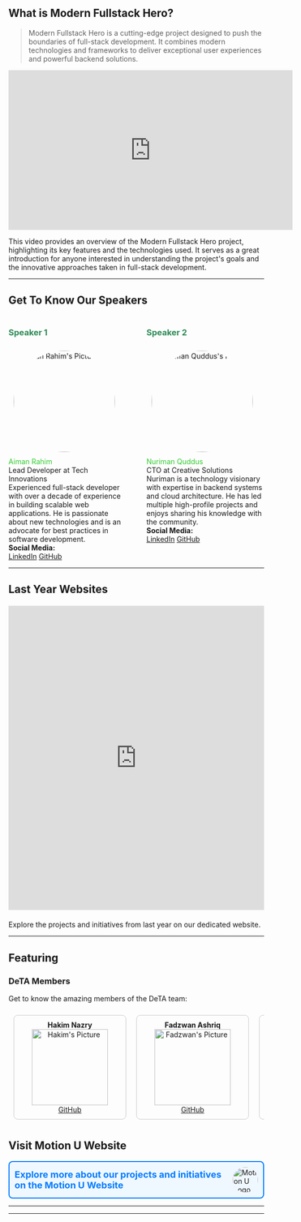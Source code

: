 

## What is Modern Fullstack Hero?

> Modern Fullstack Hero is a cutting-edge project designed to push the boundaries of full-stack development. It combines modern technologies and frameworks to deliver exceptional user experiences and powerful backend solutions.


<iframe width="560" height="315" src="https://www.youtube.com/embed/8KaJRw-rfn8" frameborder="0" allowfullscreen></iframe>

<p> This video provides an overview of the Modern Fullstack Hero project, highlighting its key features and the technologies used. It serves as a great introduction for anyone interested in understanding the project's goals and the innovative approaches taken in full-stack development. </p>

---

## Get To Know Our Speakers

  <div style="display: flex; justify-content: space-between;">

  <div style="flex: 1; margin-right: 20px;">
    <h3 style="color: #2E8B57;">Speaker 1</h3> <!-- Title color -->
    <img src="https://media.licdn.com/dms/image/v2/D5603AQF3TGEllGtLXQ/profile-displayphoto-shrink_800_800/profile-displayphoto-shrink_800_800/0/1725545171953?e=1733356800&v=beta&t=8UlkXUSwyX7-3-O-gaNiUksyectk53Bkgt40o89shC0" alt="Aiman Rahim's Picture" width="200" style="border-radius: 50%; padding: 10px;" />  
    <br><span style="color: #32CD32;">Aiman Rahim</span><br> <!-- Name color -->
    Lead Developer at Tech Innovations<br>
    Experienced full-stack developer with over a decade of experience in building scalable web applications. He is passionate about new technologies and is an advocate for best practices in software development.<br>
    <strong>Social Media:</strong><br>
     <a href="https://www.linkedin.com/in/aiman-rahim-grad-eng-4267091a3/">LinkedIn</a>  
     <a href="https://github.com/plashspeed-aiman">GitHub</a>  
  </div>

  <div style="flex: 1; margin-left: 20px;">
    <h3 style="color: #2E8B57;">Speaker 2</h3> <!-- Title color -->
    <img src="https://media.licdn.com/dms/image/v2/D5603AQH-8rD1L-nJXg/profile-displayphoto-shrink_800_800/profile-displayphoto-shrink_800_800/0/1719680583895?e=1733356800&v=beta&t=XSuWgjVX5iWnr1MQlBcGM2mLNnu0WV2MW_f0CuMcZY0" alt="Nuriman Quddus's Picture" width="200" style="border-radius: 50%; padding: 10px;" />  
    <br><span style="color: #32CD32;">Nuriman Quddus</span><br> <!-- Name color -->
    </strong> CTO at Creative Solutions<br>
   </strong> Nuriman is a technology visionary with expertise in backend systems and cloud architecture. He has led multiple high-profile projects and enjoys sharing his knowledge with the community.<br>
    <strong>Social Media:</strong><br>
   <a href="https://www.linkedin.com/in/nuriman-quddus/">LinkedIn</a>  
    <a href="https://github.com/nurimanquddus">GitHub</a>  
  </div>

</div>

---

## Last Year Websites

<div style="display: flex; justify-content: center; margin: 20px 0;">
  <iframe src="https://ame-portfolio.vercel.app" width="800" height="600" frameborder="0" allowfullscreen></iframe>
</div>
<p>Explore the projects and initiatives from last year on our dedicated website.</p>

---


## Featuring

### DeTA Members

Get to know the amazing members of the DeTA team:

<div style="display: flex; overflow-x: auto; padding: 10px;">

  <div style="flex: 0 0 auto; width: 200px; margin-right: 20px; border: 1px solid #ccc; border-radius: 8px; padding: 10px; text-align: center;">
    <strong>Hakim Nazry</strong><br>
    <img src="https://media.licdn.com/dms/image/v2/C5603AQGFQo-iw7WstQ/profile-displayphoto-shrink_200_200/profile-displayphoto-shrink_200_200/0/1659781254837?e=1733356800&v=beta&t=cd8IByr0dDdZKPmNQuLjA1laf8UuCf-hZ4IYhwhtxM0" alt="Hakim's Picture" width="150" /><br>
    <a href="https://github.com/hakim24">GitHub</a>
  </div>

  <div style="flex: 0 0 auto; width: 200px; margin-right: 20px; border: 1px solid #ccc; border-radius: 8px; padding: 10px; text-align: center;">
    <strong>Fadzwan Ashriq</strong><br>
    <img src="https://media.licdn.com/dms/image/v2/D5603AQFjnEYBYqhxNg/profile-displayphoto-shrink_200_200/profile-displayphoto-shrink_200_200/0/1701235183731?e=1733356800&v=beta&t=sEvxMAhkXsjoa2evRzFKFPj3GHStC9ZmUwd_mOL8wFg" alt="Fadzwan's Picture" width="150" /><br>
    <a href="https://github.com/6661647a77616e">GitHub</a>
  </div>

  <div style="flex: 0 0 auto; width: 200px; margin-right: 20px; border: 1px solid #ccc; border-radius: 8px; padding: 10px; text-align: center;">
    <strong>Elyas Asmad</strong><br>
    <img src="https://media.licdn.com/dms/image/v2/D5603AQHRf4mrkYNVmg/profile-displayphoto-shrink_800_800/profile-displayphoto-shrink_800_800/0/1709062705564?e=1733356800&v=beta&t=j9yNQhbPrt4CxXVUVRI8IZGJFkRpj1erci7dSfEuNCQ" alt="Elyas Asmad's Picture" width="150" /><br>
    <a href="https://github.com/elyasasmad">GitHub</a>
  </div>

  <div style="flex: 0 0 auto; width: 200px; margin-right: 20px; border: 1px solid #ccc; border-radius: 8px; padding: 10px; text-align: center;">
    <strong>Haikal Akif</strong><br>
    <img src="https://media.licdn.com/dms/image/v2/C5603AQHRr_3MzzwpPg/profile-displayphoto-shrink_200_200/profile-displayphoto-shrink_200_200/0/1653537110590?e=1733356800&v=beta&t=7P5qp5AbEYz0TYbXCwDrMEJADae1HtYga-qSPdmyLLk" alt="Haikal Akif's Picture" width="150" /><br>
    <a href="https://github.com/haikalakif">GitHub</a>
  </div>

  <div style="flex: 0 0 auto; width: 200px; margin-right: 20px; border: 1px solid #ccc; border-radius: 8px; padding: 10px; text-align: center;">
    <strong>Haikal Akif</strong><br>
    <img src="https://media.licdn.com/dms/image/v2/C5603AQHRr_3MzzwpPg/profile-displayphoto-shrink_200_200/profile-displayphoto-shrink_200_200/0/1653537110590?e=1733356800&v=beta&t=7P5qp5AbEYz0TYbXCwDrMEJADae1HtYga-qSPdmyLLk" alt="Haikal Akif's Picture" width="150" /><br>
    <a href="https://github.com/haikalakif">GitHub</a>
  </div>


  <div style="flex: 0 0 auto; width: 200px; margin-right: 20px; border: 1px solid #ccc; border-radius: 8px; padding: 10px; text-align: center;">
    <strong>Haikal Akif</strong><br>
    <img src="https://media.licdn.com/dms/image/v2/C5603AQHRr_3MzzwpPg/profile-displayphoto-shrink_200_200/profile-displayphoto-shrink_200_200/0/1653537110590?e=1733356800&v=beta&t=7P5qp5AbEYz0TYbXCwDrMEJADae1HtYga-qSPdmyLLk" alt="Haikal Akif's Picture" width="150" /><br>
    <a href="https://github.com/haikalakif">GitHub</a>
  </div>


  <div style="flex: 0 0 auto; width: 200px; margin-right: 20px; border: 1px solid #ccc; border-radius: 8px; padding: 10px; text-align: center;">
    <strong>Haikal Akif</strong><br>
    <img src="https://media.licdn.com/dms/image/v2/C5603AQHRr_3MzzwpPg/profile-displayphoto-shrink_200_200/profile-displayphoto-shrink_200_200/0/1653537110590?e=1733356800&v=beta&t=7P5qp5AbEYz0TYbXCwDrMEJADae1HtYga-qSPdmyLLk" alt="Haikal Akif's Picture" width="150" /><br>
    <a href="https://github.com/haikalakif">GitHub</a>
  </div>


  <div style="flex: 0 0 auto; width: 200px; margin-right: 20px; border: 1px solid #ccc; border-radius: 8px; padding: 10px; text-align: center;">
    <strong>Haikal Akif</strong><br>
    <img src="https://media.licdn.com/dms/image/v2/C5603AQHRr_3MzzwpPg/profile-displayphoto-shrink_200_200/profile-displayphoto-shrink_200_200/0/1653537110590?e=1733356800&v=beta&t=7P5qp5AbEYz0TYbXCwDrMEJADae1HtYga-qSPdmyLLk" alt="Haikal Akif's Picture" width="150" /><br>
    <a href="https://github.com/haikalakif">GitHub</a>
  </div>

  <div style="flex: 0 0 auto; width: 200px; margin-right: 20px; border: 1px solid #ccc; border-radius: 8px; padding: 10px; text-align: center;">
    <strong>Haikal Akif</strong><br>
    <img src="https://media.licdn.com/dms/image/v2/C5603AQHRr_3MzzwpPg/profile-displayphoto-shrink_200_200/profile-displayphoto-shrink_200_200/0/1653537110590?e=1733356800&v=beta&t=7P5qp5AbEYz0TYbXCwDrMEJADae1HtYga-qSPdmyLLk" alt="Haikal Akif's Picture" width="150" /><br>
    <a href="https://github.com/haikalakif">GitHub</a>
  </div>

</div>



## Visit Motion U Website

<div style="display: flex; align-items: center; padding: 10px; border: 2px solid #007BFF; border-radius: 8px; background-color: #f0f8ff; transition: transform 0.3s;">

  <a href="https://www.motionu.club" style="text-decoration: none; color: #007BFF; font-size: 18px; font-weight: bold; margin-right: 10px;">
    Explore more about our projects and initiatives on the Motion U Website
  </a>
  
  <img src="https://example.com/your-image.jpg" alt="Motion U Logo" width="50" height="50" style="border-radius: 50%;">

</div>

<style>
  div:hover {
    transform: scale(1.05);
    box-shadow: 0 4px 15px rgba(0, 123, 255, 0.3);
  }
</style>

---
---
